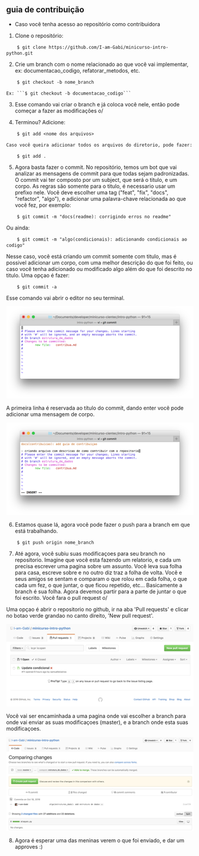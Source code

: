 ## guia de contribuição

- Caso você tenha acesso ao repositório como contribuidora

1. Clone o repositório:
```
    $ git clone https://github.com/I-am-Gabi/minicurso-intro-python.git
```  
2. Crie um branch com o nome relacionado ao que você vai implementar, ex: documentacao_codigo, refatorar_metodos, etc.
```
    $ git checkout -b nome_branch
```
    Ex: ```$ git checkout -b documentacao_codigo```
    
3. Esse comando vai criar o branch e já coloca você nele, então pode começar a fazer as modificações o/

4. Terminou? Adicione:
```
    $ git add <nome dos arquivos>
```   
    Caso você queira adicionar todos os arquivos do diretorio, pode fazer:
```    
    $ git add .
```    
5. Agora basta fazer o commit. No repositório, temos um bot que vai analizar as mensagens de commit para que todas sejam padronizadas.
O commit vai ter composto por um subject, que será o titulo, e um corpo. As regras são somente para o titulo, é necessario usar um prefixo nele.
Você deve escolher uma tag ("feat", "fix", "docs", "refactor", "algo"), e adicionar uma palavra-chave relacionada ao que você fez, por exemplo:
```
    $ git commit -m "docs(readme): corrigindo erros no readme"
```   
Ou ainda:
```    
    $ git commit -m "algo(condicionais): adicionando condicionais ao codigo"
```    
Nesse caso, você está criando um commit somente com titulo, mas é possivel adicionar um corpo, com uma melhor descrição do que foi feito, ou caso você 
tenha adicionado ou modificado algo além do que foi descrito no titulo. Uma opçao é fazer:
```
    $ git commit -a 
```
Esse comando vai abrir o editor no seu terminal. 

![Editor da mensagem de commit](/images/tela_commit.png)

A primeira linha é reservada ao título do commit, dando enter você pode adicionar uma mensagem de corpo.

![Editor da mensagem de commit](/images/tela_msg_commit.png)

6. Estamos quase lá, agora você pode fazer o push para a branch em que está trabalhando.

```    
    $ git push origin nome_branch
```  

7. Até agora, você subiu suas modificaçoes para seu branch no repositorio. Imagine que você esta fazendo um relatorio, e cada um precisa escrever uma pagina sobre um assunto. Você leva sua folha para casa, escreve sobre e no outro diz traz a folha de volta. Você e seus amigos se sentam e comparam o que rolou em cada folha, o que cada um fez, o que juntar, o que ficou repetido, etc...
Basicamente a branch é sua folha. Agora devemos partir para a parte de juntar o que foi escrito. Você fara o pull request o/

Uma opçao é abrir o repositorio no github, ir na aba 'Pull requests' e clicar no botao verde grandao no canto direito, 'New pull request'.

![Fazendo pull request](/images/pull_request.png)

Você vai ser encaminhada a uma pagina onde vai escolher a branch para onde vai enviar as suas modificaçoes (master), e a branch onde esta suas modificaçoes.

![Fazendo pull request](/images/pull_request_final.png)

8. Agora é esperar uma das meninas verem o que foi enviado, e dar um approves :)
